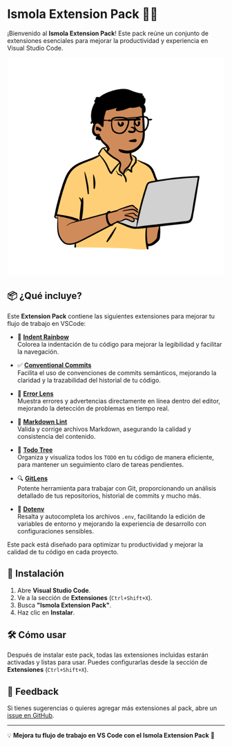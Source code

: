 # Ismola Extension Pack 🎨🚀

¡Bienvenido al **Ismola Extension Pack**! Este pack reúne un conjunto de extensiones esenciales para mejorar la productividad y experiencia en Visual Studio Code.  

![Ismola Extension Pack](https://raw.githubusercontent.com/Ismola/ismola-extension-pack/main/logo.png)

## 📦 ¿Qué incluye?

Este **Extension Pack** contiene las siguientes extensiones para mejorar tu flujo de trabajo en VSCode:

- 🎨 **[Indent Rainbow](https://marketplace.visualstudio.com/items?itemName=oderwat.indent-rainbow)**  
  Colorea la indentación de tu código para mejorar la legibilidad y facilitar la navegación.

- ✅ **[Conventional Commits](https://marketplace.visualstudio.com/items?itemName=vivaxy.vscode-conventional-commits)**  
  Facilita el uso de convenciones de commits semánticos, mejorando la claridad y la trazabilidad del historial de tu código.

- 🔎 **[Error Lens](https://marketplace.visualstudio.com/items?itemName=usernamehw.errorlens)**  
  Muestra errores y advertencias directamente en línea dentro del editor, mejorando la detección de problemas en tiempo real.

- 📝 **[Markdown Lint](https://marketplace.visualstudio.com/items?itemName=DavidAnson.vscode-markdownlint)**  
  Valida y corrige archivos Markdown, asegurando la calidad y consistencia del contenido.

- 📌 **[Todo Tree](https://marketplace.visualstudio.com/items?itemName=Gruntfuggly.todo-tree)**  
  Organiza y visualiza todos los `TODO` en tu código de manera eficiente, para mantener un seguimiento claro de tareas pendientes.

- 🔍 **[GitLens](https://marketplace.visualstudio.com/items?itemName=eamodio.gitlens)**  
  Potente herramienta para trabajar con Git, proporcionando un análisis detallado de tus repositorios, historial de commits y mucho más.

- 🌱 **[Dotenv](https://marketplace.visualstudio.com/items?itemName=mikestead.dotenv)**  
  Resalta y autocompleta los archivos `.env`, facilitando la edición de variables de entorno y mejorando la experiencia de desarrollo con configuraciones sensibles.

Este pack está diseñado para optimizar tu productividad y mejorar la calidad de tu código en cada proyecto.


## 🚀 Instalación

1. Abre **Visual Studio Code**.
2. Ve a la sección de **Extensiones** (`Ctrl+Shift+X`).
3. Busca **"Ismola Extension Pack"**.
4. Haz clic en **Instalar**.

## 🛠 Cómo usar

Después de instalar este pack, todas las extensiones incluidas estarán activadas y listas para usar. Puedes configurarlas desde la sección de **Extensiones** (`Ctrl+Shift+X`).

## 📢 Feedback

Si tienes sugerencias o quieres agregar más extensiones al pack, abre un [issue en GitHub](https://github.com/Ismola/ismola-extension-pack/issues).

---

💡 **Mejora tu flujo de trabajo en VS Code con el Ismola Extension Pack** 🚀
